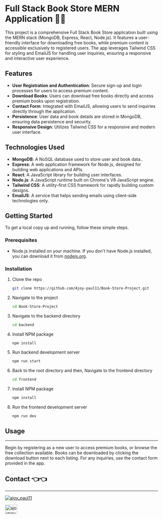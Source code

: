 # Full Stack Book Store MERN Application 👋👋

This project is a comprehensive Full Stack Book Store application built using the MERN stack (MongoDB, Express, React, Node.js). It features a user-friendly interface for downloading free books, while premium content is accessible exclusively to registered users. The app leverages Tailwind CSS for styling and EmailJS for handling user inquiries, ensuring a responsive and interactive user experience.

## Features

- **User Registration and Authentication**: Secure sign-up and login processes for users to access premium content.
- **Download Books**: Users can download free books directly and access premium books upon registration.
- **Contact Form**: Integrated with EmailJS, allowing users to send inquiries directly through the application.
- **Persistence**:  User data and book details are stored in MongoDB, ensuring data persistence and security.
- **Responsive Design**: Utilizes Tailwind CSS for a responsive and modern user interface.
## Technologies Used

- **MongoDB**: A NoSQL database used to store user and book data..
- **Express**: A web application framework for Node.js, designed for building web applications and APIs.
- **React**: A JavaScript library for building user interfaces.
- **Node.js**:  A JavaScript runtime built on Chrome's V8 JavaScript engine.
- **Tailwind CSS**: A utility-first CSS framework for rapidly building custom designs.
- **EmailJS**: A service that helps sending emails using client-side technologies only.

## Getting Started

To get a local copy up and running, follow these simple steps.

### Prerequisites

- Node.js installed on your machine. If you don't have Node.js installed, you can download it from [nodejs.org](https://nodejs.org/).

### Installation

1. Clone the repo
   ```sh
   git clone https://github.com/Ajoy-paul11/Book-Store-Project.git
   ```
2. Navigate to the project
    ```sh
    cd Book-Store-Project
    ```
3. Navigate to the backend directory
    ```sh
    cd backend
    ```
4. Install NPM package
    ```sh
    npm install
    ```
5. Run backend development server
    ```sh
    npm run start
    ```
6. Back to the root directory and then, Navigate to the frontend directory
    ```sh
    cd frontend
    ```
7. Install NPM package
    ```sh
    npm install
    ```
8. Run the frontend development server
    ```sh
    npm run dev
    ```
## Usage

---
Begin by registering as a new user to access premium books, or browse the free collection available. Books can be downloaded by clicking the download button next to each listing. For any inquiries, use the contact form provided in the app.

## Contact 👈👈

---
<p align="left"> <a href="https://twitter.com/ajoy_paul11" target="blank"><img src="https://img.shields.io/twitter/follow/ajoy_paul11?logo=twitter&style=for-the-badge" alt="ajoy_paul11" /></a> </p>

<a href="https://linkedin.com/in/ajoypaul" target="blank"><img align="center" src="https://raw.githubusercontent.com/rahuldkjain/github-profile-readme-generator/master/src/images/icons/Social/linked-in-alt.svg" alt="ajoypaul" height="30" width="40" /></a>
